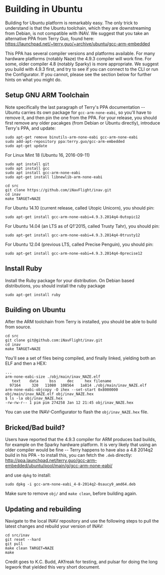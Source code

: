 # Building in Ubuntu

Building for Ubuntu platform is remarkably easy. The only trick to understand is that the Ubuntu toolchain,
which they are downstreaming from Debian, is not compatible with INAV. We suggest that you take an
alternative PPA from Terry Guo, found here:
https://launchpad.net/~terry.guo/+archive/ubuntu/gcc-arm-embedded

This PPA has several compiler versions and platforms available. For many hardware platforms (notably Naze)
the 4.9.3 compiler will work fine. For some, older compiler 4.8 (notably Sparky) is more appropriate. We
suggest you build with 4.9.3 first, and try to see if you can connect to the CLI or run the Configurator.
If you cannot, please see the section below for further hints on what you might do.

## Setup GNU ARM Toolchain

Note specifically the last paragraph of Terry's PPA documentation -- Ubuntu carries its own package for
`gcc-arm-none-eabi`, so you'll have to remove it, and then pin the one from the PPA.
For your release, you should first remove any older pacakges (from Debian or Ubuntu directly), introduce
Terry's PPA, and update:
```
sudo apt-get remove binutils-arm-none-eabi gcc-arm-none-eabi
sudo add-apt-repository ppa:terry.guo/gcc-arm-embedded
sudo apt-get update
```

For Linux Mint 18 (Ubuntu 16, 2016-09-11)
```
sudo apt install git
sudo apt install gcc
sudo apt install gcc-arm-none-eabi
sudo apt-get install libnewlib-arm-none-eabi

cd src
git clone https://github.com/iNavFlight/inav.git
cd inav
make TARGET=NAZE
```

For Ubuntu 14.10 (current release, called Utopic Unicorn), you should pin:
```
sudo apt-get install gcc-arm-none-eabi=4.9.3.2014q4-0utopic12
```

For Ubuntu 14.04 (an LTS as of Q1'2015, called Trusty Tahr), you should pin:
```
sudo apt-get install gcc-arm-none-eabi=4.9.3.2014q4-0trusty12
```

For Ubuntu 12.04 (previous LTS, called Precise Penguin), you should pin:
```
sudo apt-get install gcc-arm-none-eabi=4.9.3.2014q4-0precise12
```

## Install Ruby

Install the Ruby package for your distribution. On Debian based distributions, you should
install the ruby package
```
sudo apt-get install ruby
```

## Building on Ubuntu

After the ARM toolchain from Terry is installed, you should be able to build from source.
```
cd src
git clone git@github.com:iNavFlight/inav.git
cd inav
make TARGET=NAZE
```

You'll see a set of files being compiled, and finally linked, yielding both an ELF and then a HEX:
```
...
arm-none-eabi-size ./obj/main/inav_NAZE.elf
   text    data     bss     dec     hex filename
  97164     320   11080  108564   1a814 ./obj/main/inav_NAZE.elf
arm-none-eabi-objcopy -O ihex --set-start 0x8000000 obj/main/inav_NAZE.elf obj/inav_NAZE.hex
$ ls -la obj/inav_NAZE.hex                                                                                                                                                 
-rw-rw-r-- 1 pim pim 274258 Jan 12 21:45 obj/inav_NAZE.hex
```

You can use the INAV-Configurator to flash the ```obj/inav_NAZE.hex``` file.

## Bricked/Bad build?

Users have reported that the 4.9.3 compiler for ARM produces bad builds, for example on the Sparky hardware platform.
It is very likely that using an older compiler would be fine -- Terry happens to have also a 4.8 2014q2 build in his
PPA - to install this, you can fetch the `.deb` directly:
http://ppa.launchpad.net/terry.guo/gcc-arm-embedded/ubuntu/pool/main/g/gcc-arm-none-eabi/

and use `dpkg` to install:
```
sudo dpkg -i gcc-arm-none-eabi_4-8-2014q2-0saucy9_amd64.deb
```

Make sure to remove `obj/` and `make clean`, before building again.

## Updating and rebuilding

Navigate to the local INAV repository and use the following steps to pull the latest changes and rebuild your version of INAV:

```
cd src/inav
git reset --hard
git pull
make clean TARGET=NAZE
make
```

Credit goes to K.C. Budd, AKfreak for testing, and pulsar for doing the long legwork that yielded this very short document.
